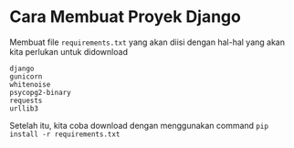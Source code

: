 
# Cara Membuat Proyek Django
Membuat file `requirements.txt` yang akan diisi dengan hal-hal yang akan kita perlukan untuk didownload
```
django
gunicorn
whitenoise
psycopg2-binary
requests
urllib3
```
Setelah itu, kita coba download dengan menggunakan command `pip install -r requirements.txt`
